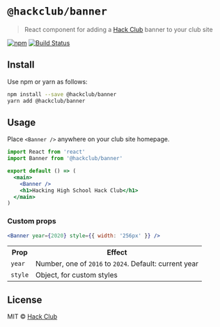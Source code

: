 # `@hackclub/banner`

> React component for adding a [Hack Club](https://hackclub.com) banner to your club site

[![npm](https://img.shields.io/npm/v/@hackclub/banner.svg)](https://www.npmjs.com/package/@hackclub/banner) [![Build Status](https://travis-ci.org/hackclub/banner.svg?branch=master)](https://travis-ci.org/hackclub/banner)

## Install

Use npm or yarn as follows:

```bash
npm install --save @hackclub/banner
yarn add @hackclub/banner
```

## Usage

Place `<Banner />` anywhere on your club site homepage.

```jsx
import React from 'react'
import Banner from '@hackclub/banner'

export default () => (
  <main>
    <Banner />
    <h1>Hacking High School Hack Club</h1>
  </main>
)
```

### Custom props

```jsx
<Banner year={2020} style={{ width: '256px' }} />
```

<table>
  <tr>
    <th>Prop</th>
    <th>Effect</th>
  </tr>
  <tr>
    <td><code>year</code></td>
    <td>Number, one of <code>2016</code> to <code>2024</code>. Default: current year</td>
  </tr>
  <tr>
    <td><code>style</code></td>
    <td>Object, for custom styles</td>
  </tr>
</table>

## License

MIT © [Hack Club](https://hackclub.com)
